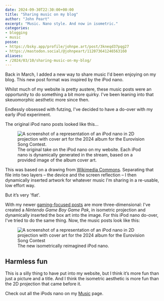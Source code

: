 ```yaml
---
date: 2024-09-30T22:30:00+00:00
title: "Sharing music on my blog"
author: "John Peart"
excerpt: "Music. Nano style. And now in isometric."
categories:
- blogging
- music
posse:
- https://bsky.app/profile/johnpe.art/post/3kneqd37pqg27
- https://mastodon.social/@johnpeart/112073641246563160
aliases: 
- /2024/03/10/sharing-music-on-my-blog/
---
```


Back in March, I added a new way to share music I'd been enjoying on my blog. This new post format was inspired by the iPod nano.

Whilst much of my website is pretty austere, these music posts were an opportunity to do something a bit more quirky. I've been leaning into that skeuomorphic aesthetic more since then.

Endlessly obsessed with futzing, I've decided to have a do-over with my early iPod experiment.

The original iPod nano posts looked like this...

<figure>
	<img src="/assets/images/posts/2024/09/30/sharing-music-on-my-blog/ipod-old.png" alt="A screenshot of a representation of an iPod nano in 2D projection with cover art for the 2024 album for the Eurovision Song Contest.">
	<figcaption>
	The original take on the iPod nano on my website. Each iPod nano is dynamically generated in the stream, based on a provided image of the album cover art.
	</figcaption>
</figure>

This was based on a drawing from [Wikimedia Commons](https://commons.wikimedia.org/wiki/File:6G_IPod_Nano.svg). Separating that file into two layers – the device and the screen reflection – I then dynamically inserted artwork for whatever music I'm sharing in a re-usable, low effort way.

But it’s very 'flat'. 

With my newer [gaming-focused posts](/games) are more three-dimensional: I've created a *Nintendo Game Boy Game Pak*, in isometric projection and dynamically inserted the box art into the image. For this iPod nano do-over, I've tried to do the same thing. Now, the music posts look like this:

<figure>
	<img src="/assets/images/posts/2024/09/30/sharing-music-on-my-blog/ipod-new.png" alt="A screenshot of a representation of an iPod nano in 2D projection with cover art for the 2024 album for the Eurovision Song Contest">
	<figcaption>
	The new isometrically reimagined iPod nano.
	</figcaption>
</figure>

## Harmless fun

This is a silly thing to have put into my website, but I think it’s more fun than just a picture and a title. And I think the isometric aesthetic is more fun than the 2D projection that came before it.

Check out all the iPods nano on my [Music](/music) page.